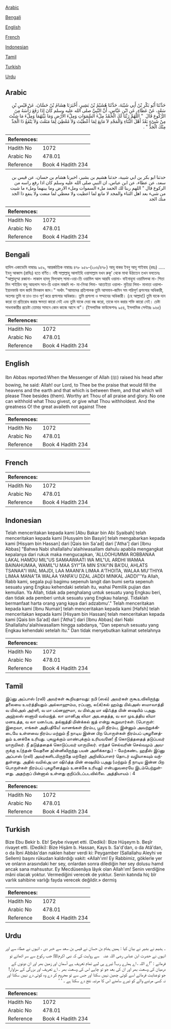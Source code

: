 [Arabic](#arabic)

[Bengali](#bengali)

[English](#english)

[French](#french)

[Indonesian](#indonesian)

[Tamil](#tamil)

[Turkish](#turkish)

[Urdu](#urdu)

## Arabic


<div dir="rtl" lang="ar" style={{fontSize:'larger',backgroundColor:'#f8f9fa',padding:20}}>
حَدَّثَنَا أَبُو بَكْرِ بْنُ أَبِي شَيْبَةَ، حَدَّثَنَا هُشَيْمُ بْنُ بَشِيرٍ، أَخْبَرَنَا هِشَامُ بْنُ حَسَّانَ، عَنْ قَيْسِ بْنِ سَعْدٍ، عَنْ عَطَاءٍ، عَنِ ابْنِ عَبَّاسٍ، أَنَّ النَّبِيَّ صلى الله عليه وسلم كَانَ إِذَا رَفَعَ رَأْسَهُ مِنَ الرُّكُوعِ قَالَ ‏ "‏ اللَّهُمَّ رَبَّنَا لَكَ الْحَمْدُ مِلْءَ السَّمَوَاتِ وَمِلْءَ الأَرْضِ وَمَا بَيْنَهُمَا وَمِلْءَ مَا شِئْتَ مِنْ شَىْءٍ بَعْدُ أَهْلَ الثَّنَاءِ وَالْمَجْدِ لاَ مَانِعَ لِمَا أَعْطَيْتَ وَلاَ مُعْطِيَ لِمَا مَنَعْتَ وَلاَ يَنْفَعُ ذَا الْجَدِّ مِنْكَ الْجَدُّ ‏"‏ ‏.‏
</div>
<div style={{backgroundColor:'#f8f9fa',padding:20, marginBottom: 10}}><table> <thead> <tr> <th>References:</th> <th></th> </tr> </thead> <tbody><tr><td>Hadith No</td><td>1072</td></tr><tr><td>Arabic No</td><td>478.01</td></tr><tr><td>Reference</td><td>Book 4 Hadith 234</td></tr></tbody></table></div>


<div dir="rtl" lang="ar" style={{fontSize:'larger',backgroundColor:'#f8f9fa',padding:20}}>
حدثنا ابو بكر بن ابي شيبة، حدثنا هشيم بن بشير، اخبرنا هشام بن حسان، عن قيس بن سعد، عن عطاء، عن ابن عباس، ان النبي صلى الله عليه وسلم كان اذا رفع راسه من الركوع قال " اللهم ربنا لك الحمد ملء السموات وملء الارض وما بينهما وملء ما شيت من شىء بعد اهل الثناء والمجد لا مانع لما اعطيت ولا معطي لما منعت ولا ينفع ذا الجد منك الجد
</div>
<div style={{backgroundColor:'#f8f9fa',padding:20, marginBottom: 10}}><table> <thead> <tr> <th>References:</th> <th></th> </tr> </thead> <tbody><tr><td>Hadith No</td><td>1072</td></tr><tr><td>Arabic No</td><td>478.01</td></tr><tr><td>Reference</td><td>Book 4 Hadith 234</td></tr></tbody></table></div>

## Bengali


<div dir="ltr" lang="bn" style={{fontSize:'larger',backgroundColor:'#f8f9fa',padding:20}}>
হাদিস একাডেমি নাম্বারঃ ৯৫৯, আন্তর্জাতিক নাম্বারঃ ৪৭৮ ৯৫৯-(২০৬/৪৭৮) আবূ বাকর ইবনু আবূ শাইবাহ (রহঃ) ..... ইবনু আব্বাস (রাযিঃ) হতে বর্ণিত। নবী সাল্লাল্লাহু আলাইহি ওয়াসাল্লাম যখন রুকূ’ থেকে মাথা উঠাতেন তখন বলতেনঃ "আল্লাহুম্মা রব্বানা- লাকাল হামদু মিল্‌আস্ সামা-ওয়া-তি ওয়ামিল আল আরযি ওয়ামা- বাইনাহুমা ওয়ামিলআ মা- শিতা মিন শাইয়িন বাদু আহলাস সান-য়ি ওয়াল মাজদি লা- মা-নিআ লিমা- আতাইতা ওয়ালা- মুতিয়া লিমা- মানাতা ওয়ালা- ইয়ানফাউ যাল জাদি মিনকাল জাদ।" অর্থাৎ "আমাদের প্রতিপালক তুমি আসমান-জমিন সম পরিপূর্ণ প্রশংসার অধিকারী, অতপর তুমি যা চাও তাও পূর্ণ করে প্রশংসার অধিকার। তুমি প্রশংসা ও সম্মানের অধিকারী। (হে আল্লাহ!) তুমি যাকে দান করো তা প্রতিরোধ করার ক্ষমতা কারো নেই এবং তুমি যাকে দেয়া বন্ধ করো, তাকে দান করার শক্তি কারো নেই। চেষ্টা সাধনাকারীর প্রচেষ্টা তোমার সামনে কোন কাজে আসে না"। (ইসলামিক ফাউন্ডেশনঃ ৯৫৪, ইসলামিক সেন্টারঃ ৯৬৫)
</div>
<div style={{backgroundColor:'#f8f9fa',padding:20, marginBottom: 10}}><table> <thead> <tr> <th>References:</th> <th></th> </tr> </thead> <tbody><tr><td>Hadith No</td><td>1072</td></tr><tr><td>Arabic No</td><td>478.01</td></tr><tr><td>Reference</td><td>Book 4 Hadith 234</td></tr></tbody></table></div>

## English


<div dir="ltr" lang="en" style={{fontSize:'larger',backgroundColor:'#f8f9fa',padding:20}}>
Ibn Abbas reported:When the Messenger of Allah (ﷺ) raised his head after bowing, he said: Allah! our Lord, to Thee be the praise that would fill the heavens and the earth and that which is between them, and that which will please Thee besides (them). Worthy art Thou of all praise and glory. No one can withhold what Thou givest, or give what Thou withholdest. And the greatness O! the great availeth not against Thee
</div>
<div style={{backgroundColor:'#f8f9fa',padding:20, marginBottom: 10}}><table> <thead> <tr> <th>References:</th> <th></th> </tr> </thead> <tbody><tr><td>Hadith No</td><td>1072</td></tr><tr><td>Arabic No</td><td>478.01</td></tr><tr><td>Reference</td><td>Book 4 Hadith 234</td></tr></tbody></table></div>

## French


<div dir="ltr" lang="fr" style={{fontSize:'larger',backgroundColor:'#f8f9fa',padding:20}}>

</div>
<div style={{backgroundColor:'#f8f9fa',padding:20, marginBottom: 10}}><table> <thead> <tr> <th>References:</th> <th></th> </tr> </thead> <tbody><tr><td>Hadith No</td><td>1072</td></tr><tr><td>Arabic No</td><td>478.01</td></tr><tr><td>Reference</td><td>Book 4 Hadith 234</td></tr></tbody></table></div>

## Indonesian


<div dir="ltr" lang="id" style={{fontSize:'larger',backgroundColor:'#f8f9fa',padding:20}}>
Telah menceritakan kepada kami [Abu Bakar bin Abi Syaibah] telah menceritakan kepada kami [Husyaim bin Basyir] telah mengabarkan kepada kami [Hisyam bin Hassan] dari [Qais bin Sa'ad] dari ['Atha'] dari [Ibnu Abbas] "Bahwa Nabi shallallahu'alaihiwasallam dahulu apabila mengangkat kepalanya dari rukuk maka mengucapkan, 'ALLOOHUMMA ROBBANAA LAKAL HAMDU MIL"US SAMAAWAATI WA MIL"UL ARDHI WAMAA BAINAHUMAA, WAMIL"U MAA SYI"TA MIN SYAI"IN BA'DU, AHLATS TSANAA"I WAL MAJDI, LAA MAANI'A LIMAA A'THOITA, WALAA MU'THIYA LIMAA MANA'TA WALAA YANFA'U DZAL JADDI MINKAL JADDI"'Ya Allah, Rabb kami, segala puji bagimu sepenuh langit dan bumi serta sepenuh sesuatu yang Engkau kehendaki setelah itu, wahai Pemilik pujian dan kemulian. Ya Allah, tidak ada penghalang untuk sesuatu yang Engkau beri, dan tidak ada pemberi untuk sesuatu yang Engkau halangi. Tidaklah bermanfaat harta orang yang kaya dari adzabmu'." Telah menceritakan kepada kami [Ibnu Numair] telah menceritakan kepada kami [Hafsh] telah menceritakan kepada kami [Hisyam bin Hassan] telah menceritakan kepada kami [Qais bin Sa'ad] dari ['Atha'] dari [Ibnu Abbas] dari Nabi Shallallahu'alaihiwasallam hingga sabdanya, "Dan sepenuh sesuatu yang Engkau kehendaki setelah itu." Dan tidak menyebutkan kalimat setelahnya
</div>
<div style={{backgroundColor:'#f8f9fa',padding:20, marginBottom: 10}}><table> <thead> <tr> <th>References:</th> <th></th> </tr> </thead> <tbody><tr><td>Hadith No</td><td>1072</td></tr><tr><td>Arabic No</td><td>478.01</td></tr><tr><td>Reference</td><td>Book 4 Hadith 234</td></tr></tbody></table></div>

## Tamil


<div dir="ltr" lang="ta" style={{fontSize:'larger',backgroundColor:'#f8f9fa',padding:20}}>
இப்னு அப்பாஸ் (ரலி) அவர்கள் கூறியதாவது: நபி (ஸல்) அவர்கள் ருகூஉவிலிருந்து தலையை உயர்த்தியதும் அல்லாஹும்ம, ரப்பனா, ல(க்)கல் ஹம்து மில்அஸ் ஸமாவாத்தி வ மில்அல் அர்ளி, வ மா பய்னஹுமா, வ மில்அ மா ஷிஃத்த மின் ஷையிம் பஅது. அஹ்லஸ் ஸனாயி வல்மஜ்த். லா மானிஅ லிமா அஉதைத்த, வ லா முஉத்திய லிமா மனஉத்த, வ லா யனஃபஉ தல்ஜத்தி மின்க்கல் ஜத் என்று கூறுவார்கள். (பொருள்: இறைவா, எங்கள் அதிபதியே! வானங்கள் நிரம்ப, பூமி நிரம்ப, இன்னும் அவற்றுக்கிடையே உள்ளவை நிரம்ப மற்றும் நீ நாடிய இன்ன பிற பொருள்கள் நிரம்பப் புகழனைத்தும் உனக்கே உரியது. புகழுக்கும் மாண்புக்கும் உரியவனே! நீ கொடுத்ததைத் தடுப்பவர் யாருமிலர். நீ தடுத்ததைக் கொடுப்பவர் யாருமிலர். எந்தச் செல்வரின் செல்வமும் அவருக்கு உ(ந்தன் வேதனை த)ன்னிலிருந்து பயன் அளிக்காது.) - மேற்கண்ட ஹதீஸ் இப்னு அப்பாஸ் (ரலி) அவர்களிடமிருந்தே மற்றோர் அறிவிப்பாளர் தொடர் வழியாகவும் வந்துள்ளது. அதில் வமில்அ மா ஷிஃத்த மின் ஷையிம் பஅது (மற்றும் நீ நாடிய இன்ன பிற பொருள்கள் நிரம்பப் புகழனைத்தும் உனக்கே உரியது) என்பதுவரையே இடம்பெற்றுள்ளது. அதற்குப் பின்னால் உள்ளது குறிப்பிடப்படவில்லை. அத்தியாயம் : 4
</div>
<div style={{backgroundColor:'#f8f9fa',padding:20, marginBottom: 10}}><table> <thead> <tr> <th>References:</th> <th></th> </tr> </thead> <tbody><tr><td>Hadith No</td><td>1072</td></tr><tr><td>Arabic No</td><td>478.01</td></tr><tr><td>Reference</td><td>Book 4 Hadith 234</td></tr></tbody></table></div>

## Turkish


<div dir="ltr" lang="tr" style={{fontSize:'larger',backgroundColor:'#f8f9fa',padding:20}}>
Bize Ebu Bekir b. Eb! Şeybe rivayet etti. (Dediki): Bize Hüşeym b. Beşîr rivayet etti. (Dediki): Bize Hişâm b. Hassan, Kays b. Sa'd'dan, o da Atâ'dan, o da İbni Abbâs'dan naklen haber verdi ki: Peygamber (Sallallahu Aleyhi ve Sellem) başını rükudan kaldırdığı vakit: «Allah'ım! Ey Rabbimiz, göklerle yer ve onların arasındaki her sey, onlardan sonra dilediğin her sey dolusu hamd ancak sana mahsustur. Ey Mecdüsenâya lâyık olan Allah'ım! Senin verdiğine mâni olacak yoktur. Vermediğini verecek de yoktur. Senin katında hiç bîr varlık sahibine varlığı fayda verecek değildir.» dermiş
</div>
<div style={{backgroundColor:'#f8f9fa',padding:20, marginBottom: 10}}><table> <thead> <tr> <th>References:</th> <th></th> </tr> </thead> <tbody><tr><td>Hadith No</td><td>1072</td></tr><tr><td>Arabic No</td><td>478.01</td></tr><tr><td>Reference</td><td>Book 4 Hadith 234</td></tr></tbody></table></div>

## Urdu


<div dir="rtl" lang="ur" style={{fontSize:'larger',backgroundColor:'#f8f9fa',padding:20}}>
۔ ہشیم نے بشیر نے بیان کیا : ہمیں ہشام بن حسان نے قیس بن سعد سے خبر دی ، انہوں نے عطاء سے اور انہوں نے حضرت ابن عباس ‌رضی ‌اللہ ‌عنہ ‌ ‌ سے روایت کی کہ نبی اکرمﷺ جب رکوع سے سر اٹھاتے تو فرماتے : ’’اے اللہ ، اے ہمارے رب! تیرے ہی لیے تمام تعریف ہے آسمان اور زمین بھر اور ان دونوں کے درمیان کی وسعت بھر اور ان کی بعد جو تو چاہے اس کی وسعت بھر ۔ اے تعریف اور بزرگی کے سزاوار! جو توعنایت فرمائے اسے کوئی چھین نہیں سکتا اور جس سے تو محروم کر دے وہ کوئی دے نہیں سکتا اور نہ کسی مرتبے والے کو تیرے سامنے اس کا مرتبہ نفع دے سکتا ہے ۔ ‘ ‘
</div>
<div style={{backgroundColor:'#f8f9fa',padding:20, marginBottom: 10}}><table> <thead> <tr> <th>References:</th> <th></th> </tr> </thead> <tbody><tr><td>Hadith No</td><td>1072</td></tr><tr><td>Arabic No</td><td>478.01</td></tr><tr><td>Reference</td><td>Book 4 Hadith 234</td></tr></tbody></table></div>